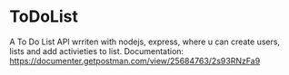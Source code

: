 # ToDoList
A To Do List API wrriten with nodejs, express, where u can create users, lists and add activieties to list.
Documentation: https://documenter.getpostman.com/view/25684763/2s93RNzFa9
